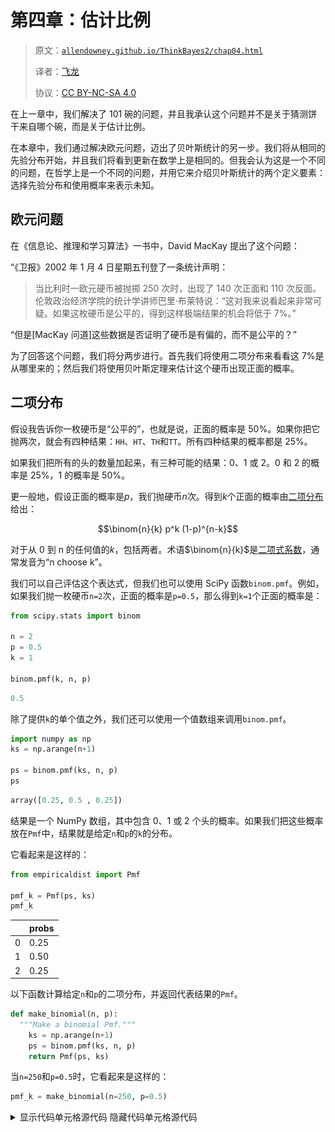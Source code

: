 # 第四章：估计比例

> 原文：[`allendowney.github.io/ThinkBayes2/chap04.html`](https://allendowney.github.io/ThinkBayes2/chap04.html)
> 
> 译者：[飞龙](https://github.com/wizardforcel)
> 
> 协议：[CC BY-NC-SA 4.0](http://creativecommons.org/licenses/by-nc-sa/4.0/)


在上一章中，我们解决了 101 碗的问题，并且我承认这个问题并不是关于猜测饼干来自哪个碗，而是关于估计比例。

在本章中，我们通过解决欧元问题，迈出了贝叶斯统计的另一步。我们将从相同的先验分布开始，并且我们将看到更新在数学上是相同的。但我会认为这是一个不同的问题，在哲学上是一个不同的问题，并用它来介绍贝叶斯统计的两个定义要素：选择先验分布和使用概率来表示未知。

## 欧元问题

在《信息论、推理和学习算法》一书中，David MacKay 提出了这个问题：

“《卫报》2002 年 1 月 4 日星期五刊登了一条统计声明：

> 当比利时一欧元硬币被抛掷 250 次时，出现了 140 次正面和 110 次反面。伦敦政治经济学院的统计学讲师巴里·布莱特说：“这对我来说看起来非常可疑。如果这枚硬币是公平的，得到这样极端结果的机会将低于 7%。”

“但是[MacKay 问道]这些数据是否证明了硬币是有偏的，而不是公平的？”

为了回答这个问题，我们将分两步进行。首先我们将使用二项分布来看看这 7%是从哪里来的；然后我们将使用贝叶斯定理来估计这个硬币出现正面的概率。

## 二项分布

假设我告诉你一枚硬币是“公平的”，也就是说，正面的概率是 50%。如果你把它抛两次，就会有四种结果：`HH`、`HT`、`TH`和`TT`。所有四种结果的概率都是 25%。

如果我们把所有的头的数量加起来，有三种可能的结果：0、1 或 2。0 和 2 的概率是 25%，1 的概率是 50%。

更一般地，假设正面的概率是$p$，我们抛硬币$n$次。得到$k$个正面的概率由[二项分布](https://en.wikipedia.org/wiki/Binomial_distribution)给出：

$$\binom{n}{k} p^k (1-p)^{n-k}$$

对于从 0 到 n 的任何值的$k$，包括两者。术语$\binom{n}{k}$是[二项式系数](https://en.wikipedia.org/wiki/Binomial_coefficient)，通常发音为“n choose k”。

我们可以自己评估这个表达式，但我们也可以使用 SciPy 函数`binom.pmf`。例如，如果我们抛一枚硬币`n=2`次，正面的概率是`p=0.5`，那么得到`k=1`个正面的概率是：

```py
from scipy.stats import binom

n = 2
p = 0.5
k = 1

binom.pmf(k, n, p) 
```

```py
0.5 
```

除了提供`k`的单个值之外，我们还可以使用一个值数组来调用`binom.pmf`。

```py
import numpy as np
ks = np.arange(n+1)

ps = binom.pmf(ks, n, p)
ps 
```

```py
array([0.25, 0.5 , 0.25]) 
```

结果是一个 NumPy 数组，其中包含 0、1 或 2 个头的概率。如果我们把这些概率放在`Pmf`中，结果就是给定`n`和`p`的`k`的分布。

它看起来是这样的：

```py
from empiricaldist import Pmf

pmf_k = Pmf(ps, ks)
pmf_k 
```

|  | probs |
| --- | --- |
| 0 | 0.25 |
| 1 | 0.50 |
| 2 | 0.25 |

以下函数计算给定`n`和`p`的二项分布，并返回代表结果的`Pmf`。

```py
def make_binomial(n, p):
  """Make a binomial Pmf."""
    ks = np.arange(n+1)
    ps = binom.pmf(ks, n, p)
    return Pmf(ps, ks) 
```

当`n=250`和`p=0.5`时，它看起来是这样的：

```py
pmf_k = make_binomial(n=250, p=0.5) 
```

<details class="hide above-input"><summary aria-label="Toggle hidden content">显示代码单元格源代码 隐藏代码单元格源代码</summary>

```py
from utils import decorate

pmf_k.plot(label='n=250, p=0.5')

decorate(xlabel='Number of heads (k)',
         ylabel='PMF',
         title='Binomial distribution') 
```</details> ![_images/78776da24ecbd5525d7f021195efd37ee9f890ed482a679078c11cd2f6e24baa.png](img/44850b0694a0ed061791879e0749472f.png)

这个分布中最可能的数量是 125：

```py
pmf_k.max_prob() 
```

```py
125 
```

但即使它是最可能的数量，我们得到恰好 125 个头的概率只有大约 5%。

```py
pmf_k[125] 
```

```py
0.05041221314731537 
```

在 MacKay 的例子中，我们得到了 140 个头，这比 125 个头更不可能：

```py
pmf_k[140] 
```

```py
0.008357181724917673 
```

在 MacKay 引用的文章中，统计学家说：“如果硬币是公平的，得到这样极端结果的机会将低于 7%。”

我们可以使用二项分布来检查他的数学。以下函数接受一个 PMF 并计算大于或等于`threshold`的数量的总概率。

```py
def prob_ge(pmf, threshold):
  """Probability of quantities greater than threshold."""
    ge = (pmf.qs >= threshold)
    total = pmf[ge].sum()
    return total 
```

这是得到 140 个或更多正面朝上的概率：

```py
prob_ge(pmf_k, 140) 
```

```py
0.033210575620022706 
```

`Pmf`提供了一个执行相同计算的方法。

```py
pmf_k.prob_ge(140) 
```

```py
0.033210575620022706 
```

结果约为 3.3%，低于引用的 7%。差异的原因是统计学家包括所有“和 140 一样极端”的结果，其中包括小于或等于 110 的结果。

要看出这是从哪里来的，回想一下预期的正面朝上的数量是 125。如果我们得到 140，我们超出了预期 15 个。如果我们得到 110，我们就少了 15 个。

7%是这两个“尾巴”的总和，如下图所示。

<details class="hide above-input"><summary aria-label="Toggle hidden content">显示代码单元格源代码 隐藏代码单元格源代码</summary>

```py
import matplotlib.pyplot as plt

def fill_below(pmf):
    qs = pmf.index
    ps = pmf.values
    plt.fill_between(qs, ps, 0, color='C5', alpha=0.4)

qs = pmf_k.index
fill_below(pmf_k[qs>=140])
fill_below(pmf_k[qs<=110])
pmf_k.plot(label='n=250, p=0.5')

decorate(xlabel='Number of heads (k)',
         ylabel='PMF',
         title='Binomial distribution') 
```</details> ![_images/bbe850c4ba1754c42250404d1be42aca905c5085d068a8cd75a524120acd38b2.png](img/4a2b927f5fdf7388f4b220f8fb043f38.png)

这是我们如何计算左尾的总概率。

```py
pmf_k.prob_le(110) 
```

```py
0.033210575620022706 
```

小于或等于 110 的结果的概率也是 3.3%，因此“和 140 一样极端”的结果的总概率是 6.6%。

这个计算的要点是，如果硬币是公平的，这些极端的结果是不太可能的。

这很有趣，但并没有回答 MacKay 的问题。让我们看看能否。

## 贝叶斯估计

任何给定的硬币在边缘旋转时都有一定的概率正面朝上；我将这个概率称为`x`。认为`x`取决于硬币的物理特征，比如重量的分布，似乎是合理的。如果一个硬币完全平衡，我们期望`x`接近 50%，但对于一个不平衡的硬币，`x`可能会有很大不同。我们可以使用贝叶斯定理和观察到的数据来估计`x`。

为简单起见，我将从一个均匀先验开始，假设`x`的所有值是同等可能的。这可能不是一个合理的假设，所以我们稍后会回来考虑其他的先验。

我们可以这样制作一个均匀先验：

```py
hypos = np.linspace(0, 1, 101)
prior = Pmf(1, hypos) 
```

`hypos`是 0 到 1 之间等间距数值的数组。

我们可以使用假设来计算可能性，就像这样：

```py
likelihood_heads = hypos
likelihood_tails = 1 - hypos 
```

我将正面朝上和反面朝上的可能性放在一个字典中，以便更容易进行更新。

```py
likelihood = {
    'H': likelihood_heads,
    'T': likelihood_tails
} 
```

为了表示数据，我将构建一个字符串，其中`H`重复 140 次，`T`重复 110 次。

```py
dataset = 'H' * 140 + 'T' * 110 
```

以下函数进行更新。

```py
def update_euro(pmf, dataset):
  """Update pmf with a given sequence of H and T."""
    for data in dataset:
        pmf *= likelihood[data]

    pmf.normalize() 
```

第一个参数是代表先验的`Pmf`。第二个参数是一个字符串序列。每次循环时，我们将`pmf`乘以一个结果的可能性，`H`代表正面，`T`代表反面。

请注意，`normalize`在循环外部，因此后验分布只在最后归一化一次。这比在每次旋转后对其进行归一化更有效（尽管后面我们会看到它也可能导致浮点运算问题）。

这是我们如何使用`update_euro`。

```py
posterior = prior.copy()
update_euro(posterior, dataset) 
```

这就是后验的样子。

<details class="hide above-input"><summary aria-label="Toggle hidden content">显示代码单元格内容 隐藏代码单元格内容</summary>

```py
def decorate_euro(title):
    decorate(xlabel='Proportion of heads (x)',
             ylabel='Probability',
             title=title) 
```</details> <details class="hide above-input"><summary aria-label="Toggle hidden content">显示代码单元格源代码 隐藏代码单元格源代码</summary>

```py
posterior.plot(label='140 heads out of 250', color='C4')
decorate_euro(title='Posterior distribution of x') 
```</details> ![_images/dd30c6b049d5869916cbb249de23ebe991fb42772dad3eb5da6714b70d4aeb42.png](img/e21c1ee951a38a073f43534b28b4d6c7.png)

这个图显示了`x`的后验分布，即我们观察到的硬币正面朝上的比例。

后验分布表示我们在看到数据后对`x`的信念。它表明小于 0.4 和大于 0.7 的值是不太可能的；0.5 到 0.6 之间的值是最有可能的。

事实上，`x`的最可能值是 0.56，这是数据集`140/250`中正面朝上的比例。

```py
posterior.max_prob() 
```

```py
0.56 
```

## 三角形先验

到目前为止，我们一直在使用均匀先验：

```py
uniform = Pmf(1, hypos, name='uniform')
uniform.normalize() 
```

但根据我们对硬币的了解，这可能不是一个合理的选择。我可以相信，如果硬币是不对称的，`x`可能会大大偏离 0.5，但比利时欧元硬币如此不平衡，`x`为 0.1 或 0.9 似乎不太可能。

选择一个先验，使`x`的值接近 0.5 的概率更高，而极端值的概率更低可能更合理。

例如，让我们尝试一个三角形状的先验。以下是构造它的代码：

```py
ramp_up = np.arange(50)
ramp_down = np.arange(50, -1, -1)

a = np.append(ramp_up, ramp_down)

triangle = Pmf(a, hypos, name='triangle')
triangle.normalize() 
```

```py
2500 
```

`arange`返回一个 NumPy 数组，所以我们可以使用`np.append`将`ramp_down`附加到`ramp_up`的末尾。然后我们使用`a`和`hypos`来制作一个`Pmf`。

下图显示了结果，以及均匀的先验。

<details class="hide above-input"><summary aria-label="Toggle hidden content">显示代码单元格源代码 隐藏代码单元格源代码</summary>

```py
uniform.plot()
triangle.plot()
decorate_euro(title='Uniform and triangle prior distributions') 
```</details> ![_images/4cdca293cccae337c63f6c15db30cf19669f1955bef2dc4da5e6bd5ac35c56cd.png](img/bbac65b9451d9bfb85aa0550962f4bb9.png)

现在我们可以使用相同的数据更新两个先验：

```py
update_euro(uniform, dataset)
update_euro(triangle, dataset) 
```

这是后验分布。

<details class="hide above-input"><summary aria-label="Toggle hidden content">显示代码单元格源代码 隐藏代码单元格源代码</summary>

```py
uniform.plot()
triangle.plot()
decorate_euro(title='Posterior distributions') 
```</details> ![_images/53d63fd46dbabe83c44373b98d53b283d13d9308199d87274f185e49165ae929.png](img/7fe81d981e1a21fa9014aff9ec397feb.png)

后验分布之间的差异几乎看不见，而且非常小，实际上几乎没有什么影响。

这是个好消息。要知道为什么，想象一下两个人对哪个先验更好，均匀还是三角形，进行激烈争论。他们每个人都有自己偏好的原因，但没有人能说服对方改变主意。

但假设他们同意使用数据来更新他们的信念。当他们比较他们的后验分布时，他们发现几乎没有什么可以争论的了。

这是**淹没先验**的一个例子：有了足够的数据，以不同先验开始的人们倾向于收敛到相同的后验分布。

## 二项式似然函数

到目前为止，我们一次计算一个旋转的更新，因此对于欧元问题，我们必须进行 250 次更新。

一个更有效的替代方法是一次计算整个数据集的似然。对于每个假设的`x`值，我们必须计算在 250 次旋转中出现 140 次正面朝上的概率。

好吧，我们知道如何做了；这是二项分布回答的问题。如果正面朝上的概率是$p$，则在$n$次旋转中出现$k$次正面朝上的概率是：

$$\binom{n}{k} p^k (1-p)^{n-k}$$

我们可以使用 SciPy 来计算它。以下函数接受一个代表先验分布的`Pmf`和一个代表数据的整数元组：

```py
from scipy.stats import binom

def update_binomial(pmf, data):
  """Update pmf using the binomial distribution."""
    k, n = data
    xs = pmf.qs
    likelihood = binom.pmf(k, n, xs)
    pmf *= likelihood
    pmf.normalize() 
```

数据用`k`和`n`的值组成的元组表示，而不是一长串的结果。以下是更新。

```py
uniform2 = Pmf(1, hypos, name='uniform2')
data = 140, 250
update_binomial(uniform2, data) 
```

我们可以使用`allclose`来确认结果与前一节中的结果相同，除了一个小的浮点舍入误差。

```py
np.allclose(uniform, uniform2) 
```

```py
True 
```

但这种计算方式更有效率。

## 贝叶斯统计

你可能已经注意到了欧元问题和<<_101Bowls>>中的 101 碗问题之间的相似之处。先验分布相同，似然性相同，而且使用相同的数据结果也将相同。但有两个不同之处。

首先是选择先验的问题。有 101 个碗，均匀的先验是由问题的陈述隐含的，问题陈述说我们以相等的概率随机选择一个碗。

在欧元问题中，选择先验是主观的；也就是说，合理的人可能会有不同的意见，也许是因为他们对硬币有不同的信息，或者是因为他们以不同的方式解释相同的信息。

由于先验是主观的，后验也是主观的。有些人认为这可能有问题。

另一个区别在于我们正在估计的性质。在 101 碗问题中，我们随机选择碗，因此计算选择每个碗的概率是毫无争议的。在欧元问题中，正面的比例是给定硬币的物理特性。根据概率的某些解释，这是一个问题，因为物理特性不被认为是随机的。

例如，考虑宇宙的年龄。目前，我们最好的估计是 138.0 亿年，但它可能偏差 0.02 亿年（参见[这里](https://en.wikipedia.org/wiki/Age_of_the_universe)）。

现在假设我们想知道宇宙的年龄实际上是否超过 138.1 亿年的概率。根据概率的某些解释，我们将无法回答这个问题。我们将被要求说：“宇宙的年龄不是一个随机数量，因此它没有超过特定值的概率。”

根据概率的贝叶斯解释，将物理量视为随机并计算与其相关的概率是有意义且有用的。

在欧元问题中，先验分布代表我们对硬币的一般信念，后验分布代表我们在看到数据后对特定硬币的信念。因此，我们可以使用后验分布来计算有关硬币及其正面比例的概率。

先验的主观性和后验的解释是使用贝叶斯定理和进行贝叶斯统计之间的关键区别。

贝叶斯定理是概率的数学定律；没有理智的人会反对它。但贝叶斯统计却令人意外地有争议。从历史上看，许多人对其主观性和将概率用于非随机事物感到困扰。

如果你对这段历史感兴趣，我推荐 Sharon Bertsch McGrayne 的书，*[The Theory That Would Not Die](https://yalebooks.yale.edu/book/9780300188226/theory-would-not-die)*。

## 总结

在本章中，我提出了大卫·麦凯的欧元问题，并开始解决它。根据数据，我们计算了`x`的后验分布，即欧元硬币正面朝上的概率。

我们尝试了两种不同的先验，用相同的数据进行了更新，发现后验几乎相同。这是个好消息，因为它表明，如果两个人从不同的信念出发并看到相同的数据，他们的信念往往会趋于一致。

本章介绍了二项分布，我们用它来更有效地计算后验分布。我讨论了应用贝叶斯定理的不同之处，就像在 101 碗问题中一样，以及进行贝叶斯统计，就像在欧元问题中一样。

然而，我们仍然没有回答麦凯的问题：“这些数据是否证明了硬币有偏向性而不是公平的？”我将让这个问题再悬而未决一会儿；我们将在<<_Testing>>中回到这个问题。

在下一章中，我们将解决与计数有关的问题，包括火车、坦克和兔子。

但首先你可能想要解决这些练习。

## 练习

**练习：**在美国职业棒球大联盟中，大多数球员的打击率在 0.200 和 0.330 之间，这意味着他们击中的概率在 0.2 和 0.33 之间。

假设一名首次出场的球员在 3 次尝试中击中 3 次。他们击中的概率的后验分布是什么？

对于这个练习，我将通过从均匀分布开始并使用虚构的数据进行更新，直到它具有反映我对打击率背景知识的形状来构建先验分布。

这是均匀的先验：

<details class="hide above-input"><summary aria-label="Toggle hidden content">显示代码单元格内容 隐藏代码单元格内容</summary>

```py
hypos = np.linspace(0.1, 0.4, 101)
prior = Pmf(1, hypos) 
```</details>

这是一个可能性的字典，`Y`表示得到一个命中，`N`表示没有得到一个命中。

<details class="hide above-input"><summary aria-label="切换隐藏内容">显示代码单元格内容 隐藏代码单元格内容</summary>

```py
likelihood = {
    'Y': hypos,
    'N': 1-hypos
} 
```</details>

这是一个产生合理先验分布的数据集。

<details class="hide above-input"><summary aria-label="切换隐藏内容">显示代码单元格内容 隐藏代码单元格内容</summary>

```py
dataset = 'Y' * 25 + 'N' * 75 
```</details>

这是用虚构数据更新的。

<details class="hide above-input"><summary aria-label="切换隐藏内容">显示代码单元格内容 隐藏代码单元格内容</summary>

```py
for data in dataset:
    prior *= likelihood[data]

prior.normalize() 
```</details>

最后，这就是先验的样子。

<details class="hide above-input"><summary aria-label="切换隐藏内容">显示代码单元格内容 隐藏代码单元格内容</summary>

```py
prior.plot(label='prior')
decorate(xlabel='Probability of getting a hit',
         ylabel='PMF') 
```

![_images/113a21d5073b3244e9b3de11539ffe19d34f4bc5fb44f1501c7f35824bc000d4.png](img/34271f5e5462fbc71579f1c2dd2641d0.png)</details>

这个分布表明大多数球员的击球率接近 250，只有少数球员的击球率低于 175 或高于 350。我不确定这个先验分布如何准确地反映了大联盟棒球击球率的分布，但对于这个练习来说已经足够了。

现在使用数据更新这个分布并绘制后验分布。后验分布中最可能的数量是什么？

<details class="hide above-input"><summary aria-label="切换隐藏内容">显示代码单元格内容 隐藏代码单元格内容</summary>

```py
# Solution

posterior = prior.copy()

for data in 'YYY':
    posterior *= likelihood[data]

posterior.normalize() 
```

```py
0.017944179687707326 
```</details> <details class="hide above-input"><summary aria-label="切换隐藏内容">显示代码单元格内容 隐藏代码单元格内容</summary>

```py
# Solution

prior.plot(label='prior')
posterior.plot(label='posterior ')
decorate(xlabel='Probability of getting a hit',
         ylabel='PMF') 
```

![_images/22d82381a7a62c41f12af9cfbff8febaa9b39ee34d570c2575e5622c02a24cc0.png](img/f3ea843204a9b62a832df31ac2e4bfd5.png)</details><details class="hide above-input"><summary aria-label="切换隐藏内容">显示代码单元格内容 隐藏代码单元格内容</summary>

```py
# Solution

prior.max_prob() 
```

```py
0.25 
```</details> <details class="hide above-input"><summary aria-label="切换隐藏内容">显示代码单元格内容 隐藏代码单元格内容</summary>

```py
# Solution

posterior.max_prob() 
```

```py
0.271 
```</details>

**练习：**每当你调查人们对敏感问题的看法时，你都必须处理[社会期望偏差](https://en.wikipedia.org/wiki/Social_desirability_bias)，即人们倾向于调整他们的答案以展现自己最积极的一面。改善结果准确性的一种方法是[随机响应](https://en.wikipedia.org/wiki/Randomized_response)。

举个例子，假设你想知道有多少人在报税时作弊。如果你直接问他们，很可能一些作弊者会撒谎。如果你间接地问他们，就像这样：让每个人抛一枚硬币，而不透露结果，

+   如果他们得到正面，他们会报告 YES。

+   如果他们得到反面，他们会诚实地回答问题“你有没有在报税时作弊？”

如果有人说 YES，我们不知道他们是否真的在报税时作弊；他们可能已经翻了正面。知道这一点，人们可能更愿意诚实地回答。

假设你以这种方式调查了 100 个人，得到了 80 个 YES 和 20 个 NO。根据这些数据，作弊纳税人的比例的后验分布是什么？后验分布中最可能的数量是什么？

<details class="hide above-input"><summary aria-label="切换隐藏内容">显示代码单元格内容 隐藏代码单元格内容</summary>

```py
# Solution

# I'll use a uniform distribution again, although there might
# be background information we could use to choose a more
# specific prior.

hypos = np.linspace(0, 1, 101)
prior = Pmf(1, hypos) 
```</details> <details class="hide above-input"><summary aria-label="切换隐藏内容">显示代码单元格内容 隐藏代码单元格内容</summary>

```py
# Solution

# If the actual fraction of cheaters is `x`, the number of
# YESes is (0.5 + x/2), and the number of NOs is (1-x)/2

likelihood = {
    'Y': 0.5 + hypos/2,
    'N': (1-hypos)/2
} 
```</details> <details class="hide above-input"><summary aria-label="切换隐藏内容">显示代码单元格内容 隐藏代码单元格内容</summary>

```py
# Solution

dataset = 'Y' * 80 + 'N' * 20

posterior = prior.copy()

for data in dataset:
    posterior *= likelihood[data]

posterior.normalize() 
```

```py
3.6945139133967024e-21 
```</details> <details class="hide above-input"><summary aria-label="切换隐藏内容">显示代码单元格内容 隐藏代码单元格内容</summary>

```py
# Solution

posterior.plot(label='80 YES, 20 NO')
decorate(xlabel='Proportion of cheaters',
         ylabel='PMF') 
```

![_images/449441453b54871fe06691651a71cb5ad95283abe7e5a15c06079f2a6f1dc9e7.png](img/93982c0082f09b712a1752d059bc55df.png)</details><details class="hide above-input"><summary aria-label="Toggle hidden content">显示代码单元格内容 隐藏代码单元格内容</summary>

```py
# Solution

posterior.idxmax() 
```

```py
0.6 
```</details>

**练习：** 假设你想测试一枚硬币是否公平，但又不想把它抛几百次。所以你制造了一台自动旋转硬币并使用计算机视觉来确定结果的机器。

然而，你发现这台机器并不总是准确的。具体来说，假设实际上出现正面被报告为反面，或者实际上出现反面被报告为正面的概率是`y=0.2`。

如果我们把一枚硬币抛 250 次，机器报告说有 140 个正面，那么`x`的后验分布是什么？当你改变`y`的值时会发生什么？

<details class="hide above-input"><summary aria-label="Toggle hidden content">显示代码单元格内容 隐藏代码单元格内容</summary>

```py
# Solution

def update_unreliable(pmf, dataset, y):

    likelihood = {
        'H': (1-y) * hypos + y * (1-hypos),
        'T': y * hypos + (1-y) * (1-hypos)
    }
    for data in dataset:
        pmf *= likelihood[data]

    pmf.normalize() 
```</details> <details class="hide above-input"><summary aria-label="Toggle hidden content">显示代码单元格内容 隐藏代码单元格内容</summary>

```py
# Solution

hypos = np.linspace(0, 1, 101)
prior = Pmf(1, hypos)
dataset = 'H' * 140 + 'T' * 110

posterior00 = prior.copy()
update_unreliable(posterior00, dataset, 0.0)

posterior02 = prior.copy()
update_unreliable(posterior02, dataset, 0.2)

posterior04 = prior.copy()
update_unreliable(posterior04, dataset, 0.4) 
```</details> <details class="hide above-input"><summary aria-label="Toggle hidden content">显示代码单元格内容 隐藏代码单元格内容</summary>

```py
# Solution

posterior00.plot(label='y = 0.0')
posterior02.plot(label='y = 0.2')
posterior04.plot(label='y = 0.4')
decorate(xlabel='Proportion of heads',
         ylabel='PMF') 
```

![_images/e9299449114d960b46cbaa39aec91bbe8cc5f1098a613525faf9b79a51a7eead.png](img/1aa8dbcda6ca8c617a855081f23147f0.png)</details><details class="hide above-input"><summary aria-label="Toggle hidden content">显示代码单元格内容 隐藏代码单元格内容</summary>

```py
# Solution

posterior00.idxmax(), posterior02.idxmax(), posterior04.idxmax() 
```

```py
(0.56, 0.6, 0.8) 
```</details>

**练习：** 为了应对外星人入侵，地球防御联盟（EDL）一直在研发新型导弹来击落太空入侵者。当然，一些导弹设计比其他的更好；让我们假设每种设计都有一定的概率击中外星飞船，`x`。

根据以前的测试，设计人口中`x`的分布在 0.1 和 0.4 之间大致均匀。

现在假设正在测试新的绝密 Alien Blaster 9000。在一次新闻发布会上，一位 EDL 将军报告说，新设计已经进行了两次测试，在每次测试中进行了两次射击。测试的结果是保密的，所以将军不会说击中了多少目标，但他们报告说：“在两次测试中击中了相同数量的目标，所以我们有理由认为这个新设计是一致的。”

这个数据是好还是坏？也就是说，它增加还是减少了你对 Alien Blaster 9000 的估计？

提示：如果击中每个目标的概率是$x$，那么在两次测试中击中一个目标的概率是$\left[2x(1-x)\right]²$。

<details class="hide above-input"><summary aria-label="Toggle hidden content">显示代码单元格内容 隐藏代码单元格内容</summary>

```py
# Solution

hypos = np.linspace(0.1, 0.4, 101)
prior = Pmf(1, hypos) 
```</details> <details class="hide above-input"><summary aria-label="Toggle hidden content">显示代码单元格内容 隐藏代码单元格内容</summary>

```py
# Solution

# Here's a specific version for n=2 shots per test

x = hypos
likes = [(1-x)**4, (2*x*(1-x))**2, x**4]
likelihood = np.sum(likes, axis=0) 
```</details> <details class="hide above-input"><summary aria-label="Toggle hidden content">显示代码单元格内容 隐藏代码单元格内容</summary>

```py
# Solution

# Here's a more general version for any n shots per test

from scipy.stats import binom

n = 2
likes2 = [binom.pmf(k, n, x)**2 for k in range(n+1)]
likelihood2 = np.sum(likes2, axis=0) 
```</details> <details class="hide above-input"><summary aria-label="Toggle hidden content">显示代码单元格内容 隐藏代码单元格内容</summary>

```py
# Solution

# Here are the likelihoods, computed both ways

import matplotlib.pyplot as plt

plt.plot(x, likelihood, label='special case')
plt.plot(x, likelihood2, label='general formula')
decorate(xlabel='Probability of hitting the target',
         ylabel='Likelihood',
         title='Likelihood of getting the same result') 
```

![_images/c9c1e9bf10d628665828b3673a516fa1b68f6db8450ad81025e9011aacc14f48.png](img/40f4649b80c1401e56fe80eea719188b.png)</details><details class="hide above-input"><summary aria-label="Toggle hidden content">显示代码单元格内容 隐藏代码单元格内容</summary>

```py
# Solution

posterior = prior * likelihood
posterior.normalize() 
```

```py
49.129627998379995 
```</details> <details class="hide above-input"><summary aria-label="Toggle hidden content">显示代码单元格内容 隐藏代码单元格内容</summary>

```py
# Solution

posterior.plot(label='Two tests, two shots, same outcome',
               color='C4')
decorate(xlabel='Probability of hitting the target',
         ylabel='PMF',
         title='Posterior distribution',
         ylim=[0, 0.015]) 
```

![_images/4c35edb942e0b9bc2704ca667de18b2127c8b149fac68f4406b38a173a4d8331.png](img/fac2d3e336dd1ade8daa9482137f1b27.png)</details><details class="hide above-input"><summary aria-label="Toggle hidden content">显示代码单元格内容 隐藏代码单元格内容</summary>

```py
# Solution

# Getting the same result in both tests is more likely for 
# extreme values of `x` and least likely when `x=0.5`.

# In this example, the prior indicates that `x` is less than 0.5,
# and the update gives more weight to extreme values.

# So the dataset makes lower values of `x` more likely. 
```</details>
